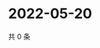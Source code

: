# 2022-05-20

共 0 条

<!-- BEGIN WEIBO -->
<!-- 最后更新时间 Fri May 20 2022 21:35:53 GMT+0800 (China Standard Time) -->

<!-- END WEIBO -->
